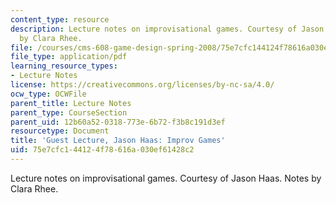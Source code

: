 ```yaml
---
content_type: resource
description: Lecture notes on improvisational games. Courtesy of Jason Haas. Notes
  by Clara Rhee.
file: /courses/cms-608-game-design-spring-2008/75e7cfc144124f78616a030ef61428c2_MITCMS_608s08_lec_notes35.pdf
file_type: application/pdf
learning_resource_types:
- Lecture Notes
license: https://creativecommons.org/licenses/by-nc-sa/4.0/
ocw_type: OCWFile
parent_title: Lecture Notes
parent_type: CourseSection
parent_uid: 12b60a52-0318-773e-6b72-f3b8c191d3ef
resourcetype: Document
title: 'Guest Lecture, Jason Haas: Improv Games'
uid: 75e7cfc1-4412-4f78-616a-030ef61428c2
---
```

Lecture notes on improvisational games. Courtesy of Jason Haas. Notes by Clara Rhee.